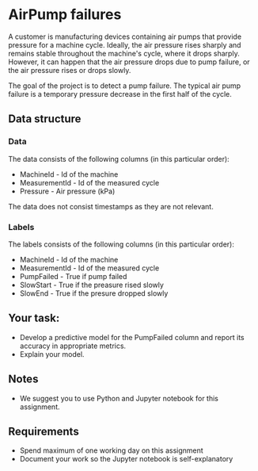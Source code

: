 # AirPump failures

A customer is manufacturing devices containing air pumps that provide pressure for a machine cycle. Ideally, the air pressure rises sharply and remains stable throughout the machine's cycle, where it drops sharply. However, it can happen that the air pressure drops due to pump failure, or the air pressure rises or drops slowly.

The goal of the project is to detect a pump failure.
The typical air pump failure is a temporary pressure decrease in the first half of the cycle.


## Data structure


### Data

The data consists of the following columns (in this particular order):

- MachineId - Id of the machine
- MeasurementId - Id of the measured cycle
- Pressure - Air pressure (kPa)

The data does not consist timestamps as they are not relevant.

### Labels

The labels consists of the following columns (in this particular order):

- MachineId - Id of the machine
- MeasurementId - Id of the measured cycle
- PumpFailed - True if pump failed
- SlowStart - True if the preasure rised slowly
- SlowEnd - True if the presure dropped slowly


## Your task:

- Develop a predictive model for the PumpFailed column and report its accuracy in appropriate metrics.
- Explain your model.


## Notes

- We suggest you to use Python and Jupyter notebook for this assignment.


## Requirements

- Spend maximum of one working day on this assignment
- Document your work so the Jupyter notebook is self-explanatory
